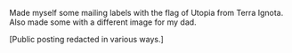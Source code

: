 Made myself some mailing labels with the flag of Utopia from Terra Ignota. Also made some with a different image for my dad. 

[Public posting redacted in various ways.]